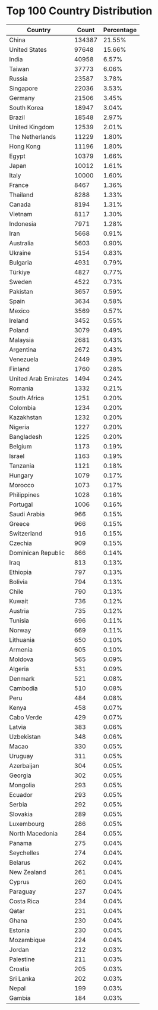 # Top 100 Country Distribution
| Country | Count | Percentage |
|----|----|----|
| China | 134387 | 21.55% |
| United States | 97648 | 15.66% |
| India | 40958 | 6.57% |
| Taiwan | 37773 | 6.06% |
| Russia | 23587 | 3.78% |
| Singapore | 22036 | 3.53% |
| Germany | 21506 | 3.45% |
| South Korea | 18947 | 3.04% |
| Brazil | 18548 | 2.97% |
| United Kingdom | 12539 | 2.01% |
| The Netherlands | 11229 | 1.80% |
| Hong Kong | 11196 | 1.80% |
| Egypt | 10379 | 1.66% |
| Japan | 10012 | 1.61% |
| Italy | 10000 | 1.60% |
| France | 8467 | 1.36% |
| Thailand | 8288 | 1.33% |
| Canada | 8194 | 1.31% |
| Vietnam | 8117 | 1.30% |
| Indonesia | 7971 | 1.28% |
| Iran | 5668 | 0.91% |
| Australia | 5603 | 0.90% |
| Ukraine | 5154 | 0.83% |
| Bulgaria | 4931 | 0.79% |
| Türkiye | 4827 | 0.77% |
| Sweden | 4522 | 0.73% |
| Pakistan | 3657 | 0.59% |
| Spain | 3634 | 0.58% |
| Mexico | 3569 | 0.57% |
| Ireland | 3452 | 0.55% |
| Poland | 3079 | 0.49% |
| Malaysia | 2681 | 0.43% |
| Argentina | 2672 | 0.43% |
| Venezuela | 2449 | 0.39% |
| Finland | 1760 | 0.28% |
| United Arab Emirates | 1494 | 0.24% |
| Romania | 1332 | 0.21% |
| South Africa | 1251 | 0.20% |
| Colombia | 1234 | 0.20% |
| Kazakhstan | 1232 | 0.20% |
| Nigeria | 1227 | 0.20% |
| Bangladesh | 1225 | 0.20% |
| Belgium | 1173 | 0.19% |
| Israel | 1163 | 0.19% |
| Tanzania | 1121 | 0.18% |
| Hungary | 1079 | 0.17% |
| Morocco | 1073 | 0.17% |
| Philippines | 1028 | 0.16% |
| Portugal | 1006 | 0.16% |
| Saudi Arabia | 966 | 0.15% |
| Greece | 966 | 0.15% |
| Switzerland | 916 | 0.15% |
| Czechia | 909 | 0.15% |
| Dominican Republic | 866 | 0.14% |
| Iraq | 813 | 0.13% |
| Ethiopia | 797 | 0.13% |
| Bolivia | 794 | 0.13% |
| Chile | 790 | 0.13% |
| Kuwait | 736 | 0.12% |
| Austria | 735 | 0.12% |
| Tunisia | 696 | 0.11% |
| Norway | 669 | 0.11% |
| Lithuania | 650 | 0.10% |
| Armenia | 605 | 0.10% |
| Moldova | 565 | 0.09% |
| Algeria | 531 | 0.09% |
| Denmark | 521 | 0.08% |
| Cambodia | 510 | 0.08% |
| Peru | 484 | 0.08% |
| Kenya | 458 | 0.07% |
| Cabo Verde | 429 | 0.07% |
| Latvia | 383 | 0.06% |
| Uzbekistan | 348 | 0.06% |
| Macao | 330 | 0.05% |
| Uruguay | 311 | 0.05% |
| Azerbaijan | 304 | 0.05% |
| Georgia | 302 | 0.05% |
| Mongolia | 293 | 0.05% |
| Ecuador | 293 | 0.05% |
| Serbia | 292 | 0.05% |
| Slovakia | 289 | 0.05% |
| Luxembourg | 286 | 0.05% |
| North Macedonia | 284 | 0.05% |
| Panama | 275 | 0.04% |
| Seychelles | 274 | 0.04% |
| Belarus | 262 | 0.04% |
| New Zealand | 261 | 0.04% |
| Cyprus | 260 | 0.04% |
| Paraguay | 237 | 0.04% |
| Costa Rica | 234 | 0.04% |
| Qatar | 231 | 0.04% |
| Ghana | 230 | 0.04% |
| Estonia | 230 | 0.04% |
| Mozambique | 224 | 0.04% |
| Jordan | 212 | 0.03% |
| Palestine | 211 | 0.03% |
| Croatia | 205 | 0.03% |
| Sri Lanka | 202 | 0.03% |
| Nepal | 199 | 0.03% |
| Gambia | 184 | 0.03% |
